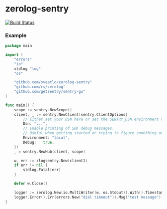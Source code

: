 # zerolog-sentry
[![Build Status](https://travis-ci.org/archdx/zerolog-sentry.svg?branch=master)](https://travis-ci.org/archdx/zerolog-sentry)

### Example
```go
package main

import (
	"errors"
	"io"
	stdlog "log"
	"os"

	"github.com/sveatlo/zerolog-sentry"
	"github.com/rs/zerolog"
	"github.com/getsentry/sentry-go"
)

func main() {
	scope := sentry.NewScope()
	client, _ := sentry.NewClient(sentry.ClientOptions{
		// Either set your DSN here or set the SENTRY_DSN environment variable.
		Dsn: "...",
		// Enable printing of SDK debug messages.
		// Useful when getting started or trying to figure something out.
		Environment: "local",
		Debug:   true,
	})
	_ = sentry.NewHub(client, scope)

	w, err := zlogsentry.New(client1)
	if err != nil {
		stdlog.Fatal(err)
	}

	defer w.Close()

	logger := zerolog.New(io.MultiWriter(w, os.Stdout)).With().Timestamp().Logger()
	logger.Error().Err(errors.New("dial timeout")).Msg("test message")
}

```


